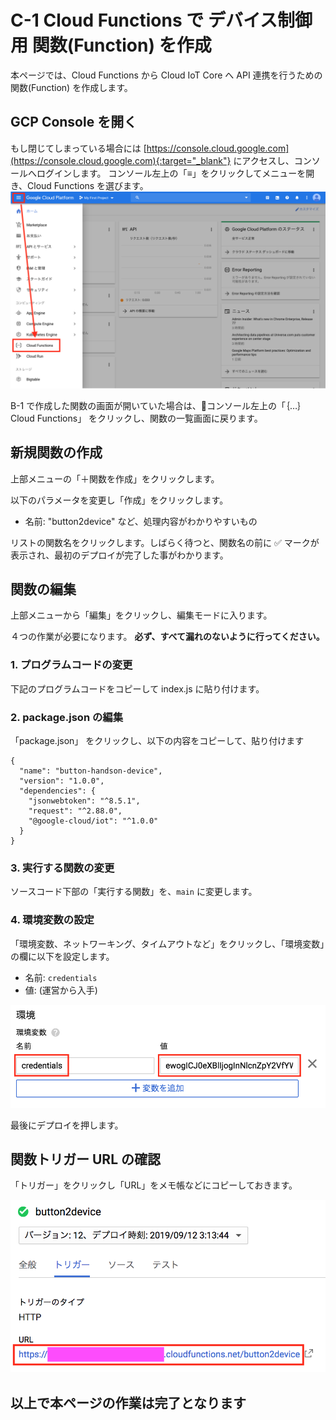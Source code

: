 # C-1 Cloud Functions で デバイス制御用 関数(Function) を作成
本ページでは、Cloud Functions から Cloud IoT Core へ API 連携を行うための 関数(Function) を作成します。

## GCP Console を開く
もし閉じてしまっている場合には [https://console.cloud.google.com](https://console.cloud.google.com){:target="_blank"} にアクセスし、コンソールへログインします。
コンソール左上の「≡」をクリックしてメニューを開き、Cloud Functions を選びます。
![Dashboard](images/gcp-01.png)

B-1 で作成した関数の画面が開いていた場合は、コンソール左上の「｛…｝Cloud Functions」 をクリックし、関数の一覧画面に戻ります。

## 新規関数の作成
上部メニューの「＋関数を作成」をクリックします。

以下のパラメータを変更し「作成」をクリックします。

- 名前: "button2device" など、処理内容がわかりやすいもの

リストの関数名をクリックします。しばらく待つと、関数名の前に ✅ マークが表示され、最初のデプロイが完了した事がわかります。

## 関数の編集
上部メニューから「編集」をクリックし、編集モードに入ります。

４つの作業が必要になります。 **必ず、すべて漏れのないように行ってください。**

### 1. プログラムコードの変更
下記のプログラムコードをコピーして index.js に貼り付けます。

<script src="https://gist.github.com/j3tm0t0/1501e4a451df25ad5b557b6423b8c9fc.js"></script>

### 2. package.json の編集
「package.json」 をクリックし、以下の内容をコピーして、貼り付けます

```
{
  "name": "button-handson-device",
  "version": "1.0.0",
  "dependencies": {
    "jsonwebtoken": "^8.5.1",
    "request": "^2.88.0",
    "@google-cloud/iot": "^1.0.0"
  }
}
```

### 3. 実行する関数の変更
ソースコード下部の「実行する関数」を、`main` に変更します。

### 4. 環境変数の設定
「環境変数、ネットワーキング、タイムアウトなど」をクリックし、「環境変数」の欄に以下を設定します。

- 名前: `credentials`
- 値: (運営から入手)

![credentials](images/gcp-02.png)

最後にデプロイを押します。

## 関数トリガー URL の確認
「トリガー」をクリックし「URL」をメモ帳などにコピーしておきます。

![trigger url](images/gcp-03.png)

## 以上で本ページの作業は完了となります